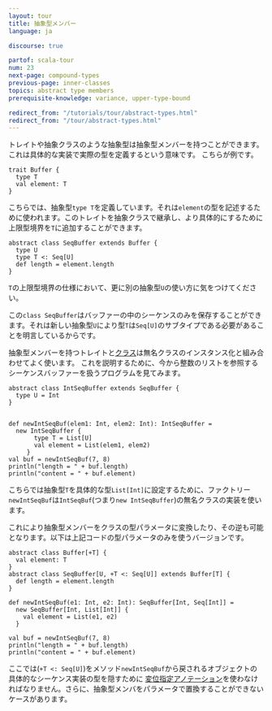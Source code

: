 ```yaml
---
layout: tour
title: 抽象型メンバー
language: ja

discourse: true

partof: scala-tour
num: 23
next-page: compound-types
previous-page: inner-classes
topics: abstract type members
prerequisite-knowledge: variance, upper-type-bound

redirect_from: "/tutorials/tour/abstract-types.html"
redirect_from: "/tour/abstract-types.html"
---
```


トレイトや抽象クラスのような抽象型は抽象型メンバーを持つことができます。
これは具体的な実装で実際の型を定義するという意味です。
こちらが例です。

```tut
trait Buffer {
  type T
  val element: T
}
```
こちらでは、抽象型`type T`を定義しています。それは`element`の型を記述するために使われます。このトレイトを抽象クラスで継承し、より具体的にするために上限型境界を`T`に追加することができます。

```tut
abstract class SeqBuffer extends Buffer {
  type U
  type T <: Seq[U]
  def length = element.length
}
```
`T`の上限型境界の仕様において、更に別の抽象型`U`の使い方に気をつけてください。

この`class SeqBuffer`はバッファーの中のシーケンスのみを保存することができます。それは新しい抽象型`U`により型`T`は`Seq[U]`のサブタイプである必要があることを明言しているからです。

抽象型メンバーを持つトレイトと[クラス](classes.html)は無名クラスのインスタンス化と組み合わせてよく使います。
これを説明するために、今から整数のリストを参照するシーケンスバッファーを扱うプログラムを見てみます。

```tut
abstract class IntSeqBuffer extends SeqBuffer {
  type U = Int
}


def newIntSeqBuf(elem1: Int, elem2: Int): IntSeqBuffer =
  new IntSeqBuffer {
       type T = List[U]
       val element = List(elem1, elem2)
     }
val buf = newIntSeqBuf(7, 8)
println("length = " + buf.length)
println("content = " + buf.element)
```
こちらでは抽象型`T`を具体的な型`List[Int]`に設定するために、ファクトリー`newIntSeqBuf`は`IntSeqBuf`(つまり`new IntSeqBuffer`)の無名クラスの実装を使います。

これにより抽象型メンバーをクラスの型パラメータに変換したり、その逆も可能となります。以下は上記コードの型パラメータのみを使うバージョンです。

```tut
abstract class Buffer[+T] {
  val element: T
}
abstract class SeqBuffer[U, +T <: Seq[U]] extends Buffer[T] {
  def length = element.length
}

def newIntSeqBuf(e1: Int, e2: Int): SeqBuffer[Int, Seq[Int]] =
  new SeqBuffer[Int, List[Int]] {
    val element = List(e1, e2)
  }

val buf = newIntSeqBuf(7, 8)
println("length = " + buf.length)
println("content = " + buf.element)
```
ここでは(`+T <: Seq[U]`)をメソッド`newIntSeqBuf`から戻されるオブジェクトの具体的なシーケンス実装の型を隠すために [変位指定アノテーション](variances.html)を使わなければなりません。さらに、抽象型メンバをパラメータで置換することができないケースがあります。
